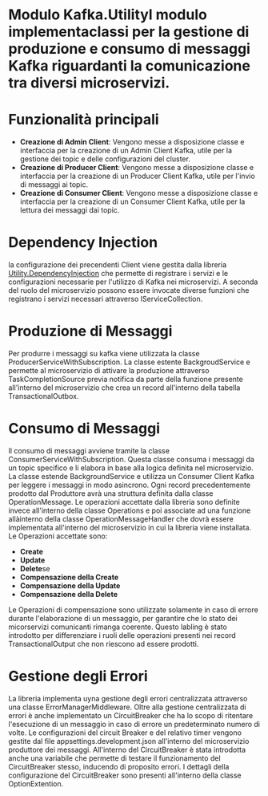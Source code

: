 ﻿# Modulo Kafka.Utilityl modulo implementaclassi per la gestione di produzione e consumo di messaggi Kafka riguardanti la comunicazione tra diversi microservizi.

# Funzionalità principali
- **Creazione di Admin Client**: Vengono messe a disposizione classe e interfaccia per la creazione di un Admin Client Kafka, utile per la gestione dei topic e delle configurazioni del cluster.
- **Creazione di Producer Client**: Vengono messe a disposizione classe e interfaccia per la creazione di un Producer Client Kafka, utile per l'invio di messaggi ai topic.
- **Creazione di Consumer Client**: Vengono messe a disposizione classe e interfaccia per la creazione di un Consumer Client Kafka, utile per la lettura dei messaggi dai topic.

# Dependency Injection
la configurazione dei precendenti Client viene gestita dalla libreria [Utility.DependencyInjection](../DependencyInjection/README.md) che permette di registrare i servizi e le configurazioni necessarie per l'utilizzo di Kafka nei microservizi. 
A seconda del ruolo del microservizio possono essere invocate diverse funzioni che registrano i servizi necessari attraverso IServiceCollection.

# Produzione di Messaggi
Per produrre i messaggi su kafka viene utilizzata la classe ProducerServiceWithSubscription.
La classe estente BackgroudService e permette al microservizio di attivare la produzione attraverso TaskCompletionSource previa notifica da parte della funzione presente all'interno del microservizio che crea un record all'interno della tabella TransactionalOutbox.

# Consumo di Messaggi
Il consumo di messaggi avviene tramite la classe ConsumerServiceWithSubscription.
Questa classe consuma i messaggi da un topic specifico e li elabora in base alla logica definita nel microservizio. La classe estende BackgroundService e utilizza un Consumer Client Kafka per leggere i messaggi in modo asincrono.
Ogni record precedentemente prodotto dal Produttore avrà una struttura definita dalla classe OperationMessage. 
Le operazioni accettate dalla libreria sono definite invece all'interno della classe Operations e poi associate ad una funzione allàinterno della classe OperationMessageHandler che dovrà essere implementata all'interno del microservizio in cui la libreria viene installata.
Le Operazioni accettate sono:
- **Create**
- **Update**
- **Delete**se
- **Compensazione della Create**
- **Compensazione della Update**
- **Compensazione della Delete**

Le Operazioni di compensazione sono utilizzate solamente in caso di errore durante l'elaborazione di un messaggio, per garantire che lo stato dei micorservizi comunicanti rimanga coerente. 
Questo labling è stato introdotto per differenziare i ruoli delle operazioni presenti nei record TransactionalOutput che non riescono ad essere prodotti.

# Gestione degli Errori
La libreria implementa uyna gestione degli errori centralizzata attraverso una classe ErrorManagerMiddleware. 
Oltre alla gestione centralizzata di errori è anche implementato un CircuitBreaker che ha lo scopo di ritentare l'esecuzione di un messaggio in caso di errore un predeterminato numero di volte. 
Le configurazioni del circuit Breaker e del relativo timer vengono gestite dal file appsettings.development.json all'interno del microservizio produttore dei messaggi.
All'interno del CircuitBreaker è stata introdotta anche una variabile che permette di testare il funzionamento del CircuitBreaker stesso, inducendo di proposito errori. 
I dettagli della configurazione del CircuitBreaker sono presenti all'interno della classe OptionExtention. 